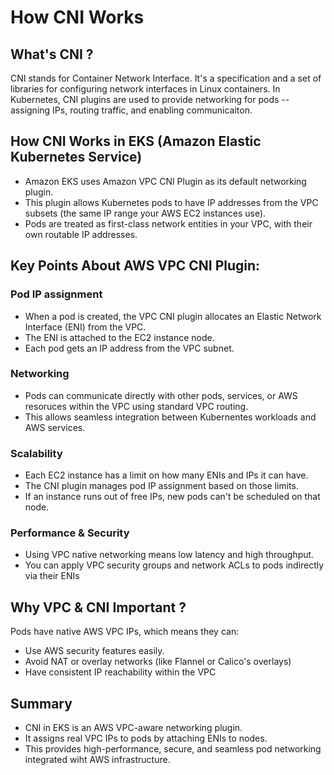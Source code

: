 # How CNI Works

## What's CNI ? 

CNI stands for Container Network Interface. It's a specification and a set of libraries for configuring network interfaces in Linux containers. In Kubernetes, CNI plugins are used to provide networking for pods -- assigning IPs, routing traffic, and enabling communicaiton. 

## How CNI Works in EKS (Amazon Elastic Kubernetes Service)

- Amazon EKS uses Amazon VPC CNI Plugin as its default networking plugin. 
- This plugin allows Kubernetes pods to have IP addresses from the VPC subsets (the same IP range your AWS EC2 instances use).
- Pods are treated as first-class network entities in your VPC, with their own routable IP addresses. 

## Key Points About AWS VPC CNI Plugin:
### Pod IP assignment 
- When a pod is created, the VPC CNI plugin allocates an Elastic Network Interface (ENI) from the VPC. 
- The ENI is attached to the EC2 instance node. 
- Each pod gets an IP address from the VPC subnet. 

### Networking 
- Pods can communicate directly with other pods, services, or AWS resoruces within the VPC using standard VPC routing. 
- This allows seamless integration between Kubernentes workloads and AWS services. 

### Scalability 
- Each EC2 instance has a limit on how many ENIs and IPs it can have. 
- The CNI plugin manages pod IP assignment based on those limits. 
- If an instance runs out of free IPs, new pods can't be scheduled on that node. 

### Performance & Security 
- Using VPC native networking means low latency and high throughput.
- You can apply VPC security groups and network ACLs to pods indirectly via their ENIs


## Why VPC & CNI Important ? 
Pods have native AWS VPC IPs, which means they can: 
- Use AWS security features easily.
- Avoid NAT or overlay networks (like Flannel or Calico's overlays)
- Have consistent IP reachability within the VPC


## Summary 
- CNI in EKS is an AWS VPC-aware networking plugin. 
- It assigns real VPC IPs to pods by attaching ENIs to nodes. 
- This provides high-performance, secure, and seamless pod networking integrated wiht AWS infrastructure. 